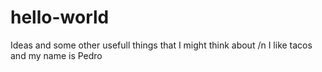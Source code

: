 # hello-world
Ideas and some other usefull things that I might think about /n
I like tacos and my name is Pedro
